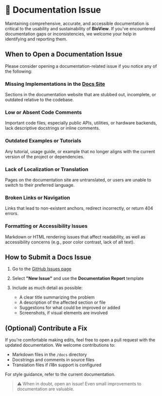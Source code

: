 # 📄 Documentation Issue

Maintaining comprehensive, accurate, and accessible documentation is critical to the usability and sustainability of **BioView**. If you've encountered documentation gaps or inconsistencies, we welcome your help in identifying and reporting them.

## When to Open a Documentation Issue

Please consider opening a documentation-related issue if you notice any of the following:

### Missing Implementations in the [Docs Site](bioview.readthedocs.io)

Sections in the documentation website that are stubbed out, incomplete, or outdated relative to the codebase.

### Low or Absent Code Comments

Important code files, especially public APIs, utilities, or hardware backends, lack descriptive docstrings or inline comments.

### Outdated Examples or Tutorials

Any tutorial, usage guide, or example that no longer aligns with the current version of the project or dependencies.

### Lack of Localization or Translation

Pages on the documentation site are untranslated, or users are unable to switch to their preferred language.

### Broken Links or Navigation

Links that lead to non-existent anchors, redirect incorrectly, or return 404 errors.

### Formatting or Accessibility Issues

Markdown or HTML rendering issues that affect readability, as well as accessibility concerns (e.g., poor color contrast, lack of alt text).

## How to Submit a Docs Issue

1. Go to the [GitHub Issues page](https://github.com/meowkash/bioview/issues)
2. Select **"New Issue"** and use the **Documentation Report** template
3. Include as much detail as possible:

   * A clear title summarizing the problem
   * A description of the affected section or file
   * Suggestions for what could be improved or added
   * Screenshots, if visual elements are involved

## (Optional) Contribute a Fix

If you're comfortable making edits, feel free to open a pull request with the updated documentation. We welcome contributions to:

* Markdown files in the `/docs` directory
* Docstrings and comments in source files
* Translation files if i18n support is configured

For style guidance, refer to the current documentation.

> ⚠️ When in doubt, open an issue! Even small improvements to documentation are valuable.
